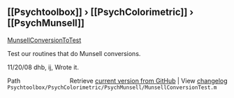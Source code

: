 ## [[Psychtoolbox]] &#8250; [[PsychColorimetric]] &#8250; [[PsychMunsell]]

[MunsellConversionToTest](MunsellConversionToTest)  
  
Test our routines that do Munsell conversions.  
  
11/20/08  dhb, ij,  Wrote it.  




<div class="code_header" style="text-align:right;">
  <span style="float:left;">Path&nbsp;&nbsp;</span> <span class="counter">Retrieve <a href=
  "https://raw.github.com/Psychtoolbox-3/Psychtoolbox-3/beta/Psychtoolbox/PsychColorimetric/PsychMunsell/MunsellConversionTest.m">current version from GitHub</a> | View <a href=
  "https://github.com/Psychtoolbox-3/Psychtoolbox-3/commits/beta/Psychtoolbox/PsychColorimetric/PsychMunsell/MunsellConversionTest.m">changelog</a></span>
</div>
<div class="code">
  <code>Psychtoolbox/PsychColorimetric/PsychMunsell/MunsellConversionTest.m</code>
</div>

